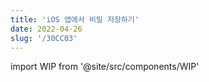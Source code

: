 ```yaml
---
title: 'iOS 앱에서 비밀 저장하기'
date: 2022-04-26
slug: '/30CC03'
---
```


import WIP from '@site/src/components/WIP'

<WIP state="translating" />
